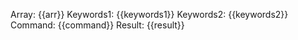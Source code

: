 <!-- xmd:
set arr = ["debug", "test", "mock"]
set keywords1 = join arr ", "
set keywords2 = join arr "|"
set command = "echo \"grep pattern: \\\"" + keywords2 + "\\\"\""
set result = exec command
-->

Array: {{arr}}
Keywords1: {{keywords1}}
Keywords2: {{keywords2}}
Command: {{command}}
Result: {{result}}